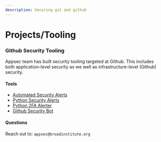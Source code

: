 ```yaml
---
description: Securing git and github
---
```


# Projects/Tooling

### Github Security Tooling

Appsec team has built security tooling targeted at Github. This includes both application-level security as we well as infrastructure-level \(Github\) security. 

#### Tools

* [Automated Security Alerts](https://github.com/broadinstitute/appsec-tools-for-github/blob/master/automated-security-alerts-api)
* [Python Security Alerts](https://github.com/broadinstitute/dsp-appsec-tools-for-github/tree/master/python-security-alerts)
* [Python 2FA Alerter](https://github.com/broadinstitute/appsec-tools-for-github/blob/master/python-2fa-alerter)
* [Github Security Bot](https://github.com/broadinstitute/appsec-tools-for-github/blob/master/python-security-alerts)

#### Questions

Reach out to: `appsec@broadinstitute.org`



